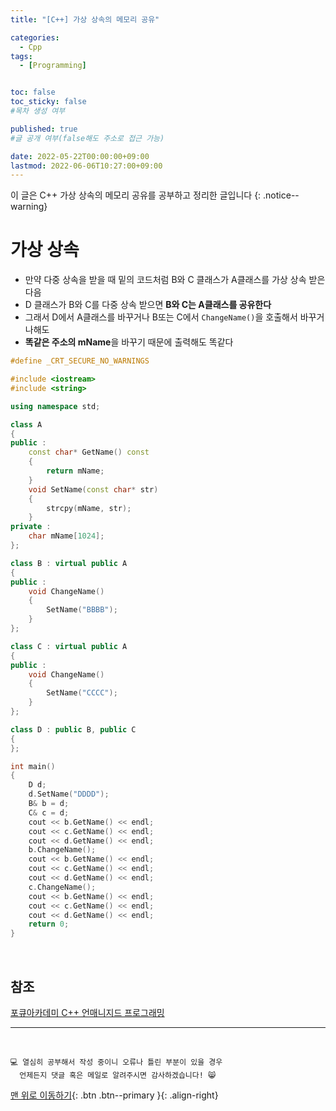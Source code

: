 ```yaml
---
title: "[C++] 가상 상속의 메모리 공유" 

categories:
  - Cpp
tags:
  - [Programming]


toc: false
toc_sticky: false
#목차 생성 여부

published: true
#글 공개 여부(false해도 주소로 접근 가능)

date: 2022-05-22T00:00:00+09:00
lastmod: 2022-06-06T10:27:00+09:00
---
```


이 글은 C++ 가상 상속의 메모리 공유를 공부하고 정리한 글입니다
{: .notice--warning}

# 가상 상속
- 만약 다중 상속을 받을 때 밑의 코드처럼 B와 C 클래스가 A클래스를 가상 상속 받은 다음
- D 클래스가 B와 C를 다중 상속 받으면 **B와 C는 A클래스를 공유한다**
- 그래서 D에서 A클래스를 바꾸거나 B또는 C에서 `ChangeName()`을 호출해서 바꾸거나해도
- **똑같은 주소의 mName**을 바꾸기 때문에 출력해도 똑같다

```cpp
#define _CRT_SECURE_NO_WARNINGS

#include <iostream>
#include <string>

using namespace std;

class A
{
public :
    const char* GetName() const
    {
    	return mName;
    }
    void SetName(const char* str)
    {
    	strcpy(mName, str);
    }
private :
	char mName[1024];
};

class B : virtual public A
{
public :
    void ChangeName()
    {
    	SetName("BBBB");
    }
};

class C : virtual public A
{
public :
    void ChangeName()
    {
    	SetName("CCCC");
    }
};

class D : public B, public C
{
};

int main()
{
    D d;
    d.SetName("DDDD");
    B& b = d;
    C& c = d;
    cout << b.GetName() << endl;
    cout << c.GetName() << endl;
    cout << d.GetName() << endl;
    b.ChangeName();
    cout << b.GetName() << endl;
    cout << c.GetName() << endl;
    cout << d.GetName() << endl;
    c.ChangeName();
    cout << b.GetName() << endl;
    cout << c.GetName() << endl;
    cout << d.GetName() << endl;
    return 0;
}
```

<br>

## 참조
[포큐아카데미 C++ 언매니지드 프로그래밍](https://pocu-ko.teachable.com/p/comp3200)

***
<br>

    💻 열심히 공부해서 작성 중이니 오류나 틀린 부분이 있을 경우 
      언제든지 댓글 혹은 메일로 알려주시면 감사하겠습니다! 😸

[맨 위로 이동하기](#){: .btn .btn--primary }{: .align-right}
